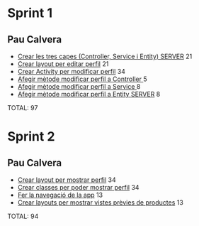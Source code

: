 # Sprint 1

## Pau Calvera
* [Crear les tres capes (Controller, Service i Entity) SERVER](https://pds21-4b.myjetbrains.com/youtrack/agiles/120-2/121-9?backlog&issue=P214B-25) 21
* [Crear layout per editar perfil](https://pds21-4b.myjetbrains.com/youtrack/agiles/120-2/121-9?backlog&issue=P214B-80) 21 
* [Crear Activity per modificar perfil](https://pds21-4b.myjetbrains.com/youtrack/agiles/120-2/121-9?backlog&issue=P214B-79) 34
* [Afegir mètode modificar perfil a Controller ](https://pds21-4b.myjetbrains.com/youtrack/agiles/120-2/121-9?backlog&issue=P214B-39) 5
* [Afegir mètode modificar perfil a Service ](https://pds21-4b.myjetbrains.com/youtrack/agiles/120-2/121-9?backlog&issue=P214B-40) 8
* [Afegir mètode modificar perfil a Entity SERVER](https://pds21-4b.myjetbrains.com/youtrack/agiles/120-2/121-9?backlog&issue=P214B-41) 8 

TOTAL: 97


# Sprint 2

## Pau Calvera
* [Crear layout per mostrar perfil](https://pds21-4b.myjetbrains.com/youtrack/agiles/120-2/current?backlog&issue=P214B-58) 34
* [Crear classes per poder mostrar perfil](https://pds21-4b.myjetbrains.com/youtrack/agiles/120-2/current?backlog&issue=P214B-58) 34
* [Fer la navegació de la app](https://pds21-4b.myjetbrains.com/youtrack/agiles/120-2/current?backlog&issue=P214B-57) 13
* [Crear layouts per mostrar vistes prèvies de productes](https://pds21-4b.myjetbrains.com/youtrack/agiles/120-2/current?backlog&issue=P214B-30) 13

TOTAL: 94
